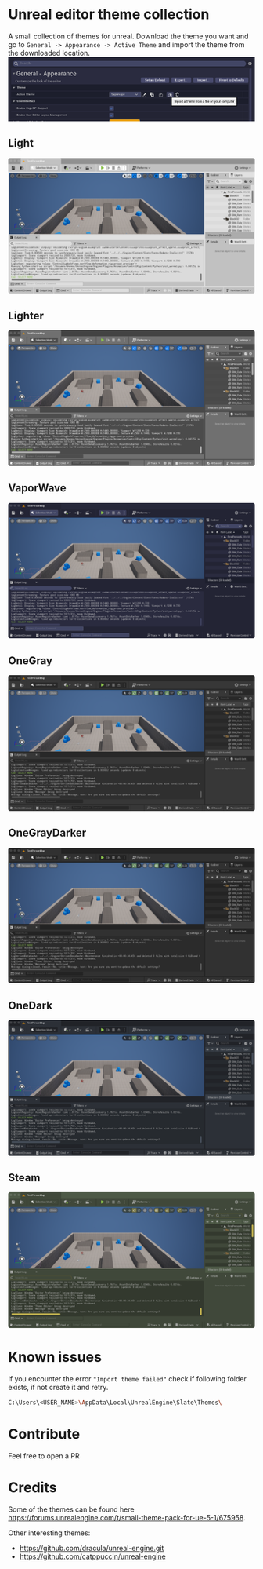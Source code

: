 # Unreal editor theme collection
A small collection of themes for unreal. Download the theme you want and go to
`General -> Appearance -> Active Theme` and import the theme from the downloaded
location.
![Instruction](screenshots/Instruction.png)

## Light
![Light](screenshots/Light.png)

## Lighter
![Lighter](screenshots/Lighter.png)

## VaporWave
![VaporWave](screenshots/VaporWave.png)

## OneGray
![OneGray](screenshots/OneGray.png)

## OneGrayDarker
![OneGrayDarker](screenshots/OneGrayDarker.png)

## OneDark
![OneDark](screenshots/OneDark.png)

## Steam
![Steam](screenshots/Steam.png)

# Known issues

If you encounter the error `"Import theme failed"` check if following folder exists, if not
create it and retry.
```sh
C:\Users\<USER_NAME>\AppData\Local\UnrealEngine\Slate\Themes\
```

# Contribute
Feel free to open a PR

# Credits
Some of the themes can be found here https://forums.unrealengine.com/t/small-theme-pack-for-ue-5-1/675958.

Other interesting themes:
- https://github.com/dracula/unreal-engine.git
- https://github.com/catppuccin/unreal-engine
